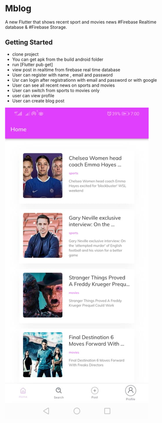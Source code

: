 # Mblog

A new Flutter that shows recent sport and movies news #Firebase Realtime database & #Firebase Storage.

## Getting Started

- clone project 
- You can get apk from the build android folder
- run [Flutter pub get]
- view post in realtime from firebase real time database
-  User can register with name , email and password
- Usr can login after registrationn with email and password or with google
- User can see all recent news on sports and movies
- User can switch from sports to movies only
- user can view profile
- User can create blog post


![alt text](https://raw.githubusercontent.com/leadpresence/Mblog/a37dfa145646f021bd72594c8eb85ffb4b56a0db/WhatsApp%20Image%202022-09-28%20at%201.01.53%20AM.jpeg)

